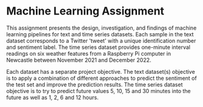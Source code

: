 # Machine Learning Assignment

This assignment presents the design, investigation, and findings of machine learning pipelines for text and time series datasets. Each sample in the text dataset corresponds to a Twitter 'tweet' with a unique identification number and sentiment label. The time series dataset provides one-minute interval readings on six weather features from a Raspberry Pi computer in Newcastle between November 2021 and December 2022.

Each dataset has a separate project objective. The text dataset(s) objective is to apply a combination of different approaches to predict the sentiment of the test set and improve the prediction results. The time series dataset objective is to try to predict future values 5, 10, 15 and 30 minutes into the future as well as 1, 2, 6 and 12 hours.
